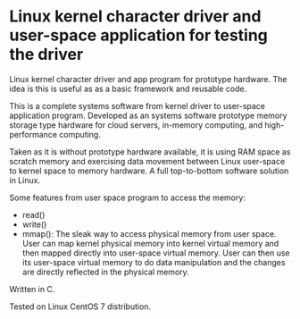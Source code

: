 # Linux kernel character driver and user-space application for testing the driver
Linux kernel character driver and app program for prototype hardware. 
The idea is this is useful as as a basic framework and reusable code.

This is a complete systems software from kernel driver to user-space application program.
Developed as an systems software prototype memory storage type hardware for cloud servers, in-memory computing, 
and high-performance computing.

Taken as it is without prototype hardware available, it is using RAM space as scratch memory
and exercising data movement between Linux user-space to kernel space to memory hardware.
A full top-to-bottom software solution in Linux.

Some features from user space program to access the memory:
- read()
- write()
- mmap(): The sleak way to access physical memory from user space.
          User can map kernel physical memory into kernel virtual memory and then mapped directly into user-space virtual memory. User can then use its user-space virtual memory to do data manipulation and the changes are directly reflected in the physical memory.

Written in C.

Tested on Linux CentOS 7 distribution.

